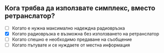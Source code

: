 ## Кога трябва да използвате симплекс, вместо ретранслатор?

<!-- Верният отговор е отбелязан с [X] -->

- [ ] Когато е нужна максимално надеждна радиовръзка
- [X] Когато радиовръзка е възможна без използването на ретранслатор
- [ ] Когато спешно е необходимо предаване на съобщение
- [ ] Когато пътувате и се нуждаете от местна информация
